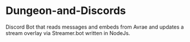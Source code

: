 # Dungeon-and-Discords
 Discord Bot that reads messages and embeds from Avrae and updates a stream overlay via Streamer.bot written in NodeJs.
